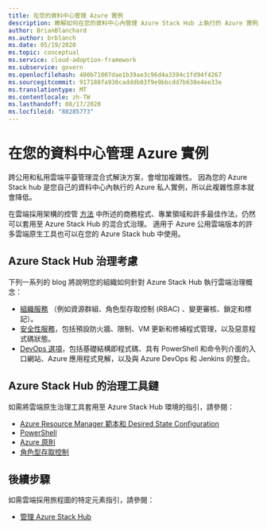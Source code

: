 ```yaml
---
title: 在您的資料中心管理 Azure 實例
description: 瞭解如何在您的資料中心內管理 Azure Stack Hub 上執行的 Azure 實例。
author: BrianBlanchard
ms.author: brblanch
ms.date: 05/19/2020
ms.topic: conceptual
ms.service: cloud-adoption-framework
ms.subservice: govern
ms.openlocfilehash: 400b71007dae1b39ae3c96d4a3394c1fd94f4267
ms.sourcegitcommit: 917188fa930cadddb03f9e9bbcdd7b630e4ee33e
ms.translationtype: MT
ms.contentlocale: zh-TW
ms.lasthandoff: 08/17/2020
ms.locfileid: "88285773"
---
```

# <a name="govern-an-azure-instance-in-your-datacenter"></a>在您的資料中心管理 Azure 實例

跨公用和私用雲端平臺管理混合式解決方案，會增加複雜性。 因為您的 Azure Stack hub 是您自己的資料中心內執行的 Azure 私人實例，所以此複雜性原本就會降低。

在雲端採用架構的控管 [方法](../../govern/index.md) 中所述的商務程式、專業領域和許多最佳作法，仍然可以套用至 Azure Stack Hub 的混合式治理。 適用于 Azure 公用雲端版本的許多雲端原生工具也可以在您的 Azure Stack hub 中使用。

## <a name="azure-stack-hub-governance-considerations"></a>Azure Stack Hub 治理考慮

下列一系列的 blog 將說明您的組織如何針對 Azure Stack Hub 執行雲端治理概念：

- [組織服務](https://azure.microsoft.com/blog/azure-stack-iaas-part-seven/) （例如資源群組、角色型存取控制 (RBAC) 、變更審核、鎖定和標記）。
- [安全性服務](https://azure.microsoft.com/blog/azure-stack-iaas-part-four/)，包括預設防火牆、限制、VM 更新和修補程式管理，以及惡意程式碼狀態。
- [DevOps 選項](https://azure.microsoft.com/blog/azure-stack-iaas-part-seven-2/)，包括基礎結構即程式碼、具有 PowerShell 和命令列介面的入口網站、Azure 應用程式見解，以及與 Azure DevOps 和 Jenkins 的整合。

## <a name="governance-toolchain-for-azure-stack-hub"></a>Azure Stack Hub 的治理工具鏈

如需將雲端原生治理工具套用至 Azure Stack Hub 環境的指引，請參閱：

- [Azure Resource Manager 範本和 Desired State Configuration](/azure-stack/user/azure-stack-arm-templates?view=azs-2002)
- [PowerShell](/azure-stack/user/azure-stack-powershell-overview?view=azs-2002)
- [Azure 原則](/azure-stack/user/azure-stack-policy-module?view=azs-2002)
- [角色型存取控制](/azure-stack/user/azure-stack-manage-permissions?view=azs-2002)

## <a name="next-steps"></a>後續步驟

如需雲端採用旅程圖的特定元素指引，請參閱：

- [管理 Azure Stack Hub](./manage.md)